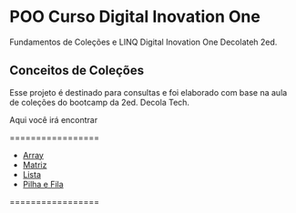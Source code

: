 # POO Curso Digital Inovation One

Fundamentos de Coleções e LINQ Digital Inovation One Decolateh 2ed.

## Conceitos de Coleções

Esse projeto é destinado para consultas e foi elaborado com  base na aula de coleções do bootcamp da 2ed.  Decola Tech.

Aqui você irá encontrar

=================
<!--ts-->
   * [Array](#array) 
   * [Matriz](#matriz)
   * [Lista](#lista)
   * [Pilha e Fila](#pilha-e-fila)
<!--te-->
=================

